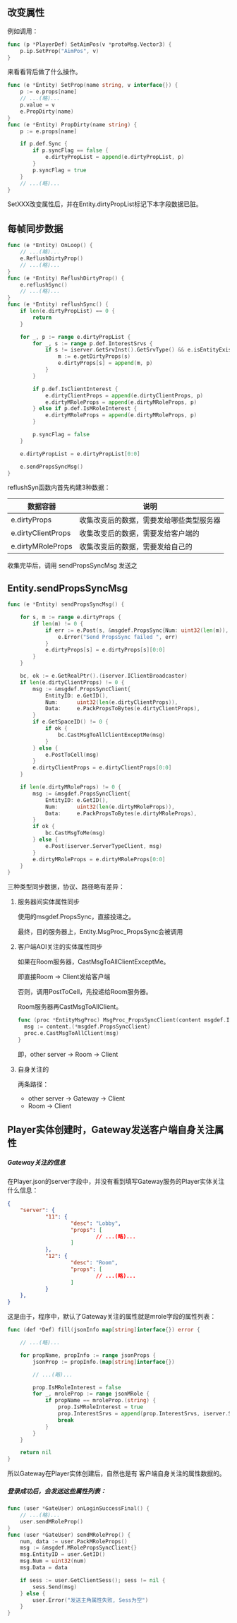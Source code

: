 ## 改变属性

例如调用：

```go
func (p *PlayerDef) SetAimPos(v *protoMsg.Vector3) {
	p.ip.SetProp("AimPos", v)
}
```

来看看背后做了什么操作。

```go
func (e *Entity) SetProp(name string, v interface{}) {
	p := e.props[name]
	// ...(略)...
	p.value = v
	e.PropDirty(name)
}
func (e *Entity) PropDirty(name string) {
	p := e.props[name]

	if p.def.Sync {
		if p.syncFlag == false {
			e.dirtyPropList = append(e.dirtyPropList, p)
		}
		p.syncFlag = true
	}
	// ...(略)...
}
```

SetXXX改变属性后，并在Entity.dirtyPropList标记下本字段数据已脏。


## 每帧同步数据

```go
func (e *Entity) OnLoop() {
	// ...(略)...
	e.ReflushDirtyProp()
	// ...(略)...
}
func (e *Entity) ReflushDirtyProp() {
	e.reflushSync()
	// ...(略)...
}
func (e *Entity) reflushSync() {
	if len(e.dirtyPropList) == 0 {
		return
	}

	for _, p := range e.dirtyPropList {
		for _, s := range p.def.InterestSrvs {
			if s != iserver.GetSrvInst().GetSrvType() && e.isEntityExisted(s) {
				m := e.getDirtyProps(s)
				e.dirtyProps[s] = append(m, p)
			}
		}

		if p.def.IsClientInterest {
			e.dirtyClientProps = append(e.dirtyClientProps, p)
			e.dirtyMRoleProps = append(e.dirtyMRoleProps, p)
		} else if p.def.IsMRoleInterest {
			e.dirtyMRoleProps = append(e.dirtyMRoleProps, p)
		}

		p.syncFlag = false
	}

	e.dirtyPropList = e.dirtyPropList[0:0]

	e.sendPropsSyncMsg()
}
```

reflushSyn函数内首先构建3种数据：

数据容器            | 说明
-------------------|--------------------------------
e.dirtyProps       | 收集改变后的数据，需要发给哪些类型服务器
e.dirtyClientProps | 收集改变后的数据，需要发给客户端的
e.dirtyMRoleProps  | 收集改变后的数据，需要发给自己的

收集完毕后，调用 sendPropsSyncMsg 发送之

## Entity.sendPropsSyncMsg

```go
func (e *Entity) sendPropsSyncMsg() {

	for s, m := range e.dirtyProps {
		if len(m) != 0 {
			if err := e.Post(s, &msgdef.PropsSync{Num: uint32(len(m)), Data: e.PackPropsToBytes(m)}); err != nil {
				e.Error("Send PropsSync failed ", err)
			}
			e.dirtyProps[s] = e.dirtyProps[s][0:0]
		}
	}

	bc, ok := e.GetRealPtr().(iserver.IClientBroadcaster)
	if len(e.dirtyClientProps) != 0 {
		msg := &msgdef.PropsSyncClient{
			EntityID: e.GetID(),
			Num:      uint32(len(e.dirtyClientProps)),
			Data:     e.PackPropsToBytes(e.dirtyClientProps),
		}
		if e.GetSpaceID() != 0 {
			if ok {
				bc.CastMsgToAllClientExceptMe(msg)
			}
		} else {
			e.PostToCell(msg)
		}
		e.dirtyClientProps = e.dirtyClientProps[0:0]
	}

	if len(e.dirtyMRoleProps) != 0 {
		msg := &msgdef.PropsSyncClient{
			EntityID: e.GetID(),
			Num:      uint32(len(e.dirtyMRoleProps)),
			Data:     e.PackPropsToBytes(e.dirtyMRoleProps),
		}
		if ok {
			bc.CastMsgToMe(msg)
		} else {
			e.Post(iserver.ServerTypeClient, msg)
		}
		e.dirtyMRoleProps = e.dirtyMRoleProps[0:0]
	}
}
```

三种类型同步数据，协议、路径略有差异：

1. 服务器间实体属性同步

	  使用的msgdef.PropsSync，直接投递之。

	  最终，目的服务器上，Entity.MsgProc_PropsSync会被调用

1. 客户端AOI关注的实体属性同步

	  如果在Room服务器，CastMsgToAllClientExceptMe。

	  即直接Room -> Client发给客户端

	  否则，调用PostToCell，先投递给Room服务器。

	  Room服务器再CastMsgToAllClient。
	  ```go
	  func (proc *EntityMsgProc) MsgProc_PropsSyncClient(content msgdef.IMsg) {
	  	msg := content.(*msgdef.PropsSyncClient)
	  	proc.e.CastMsgToAllClient(msg)
	  }
	  ```

	  即，other server -> Room -> Client

1. 自身关注的

	  两条路径：
	  - other server -> Gateway -> Client
	  - Room -> Client

## Player实体创建时，Gateway发送客户端自身关注属性

##### Gateway关注的信息

在Player.json的server字段中，并没有看到填写Gateway服务的Player实体关注什么信息：
```json
{
	"server": {
			"11": {
					"desc": "Lobby",
					"props": [
							// ...(略)...
					]
			},
			"12": {
					"desc": "Room",
					"props": [
							// ...(略)...
					]
			}
	},
}
```

这是由于，程序中，默认了Gateway关注的属性就是mrole字段的属性列表：

```go
func (def *Def) fill(jsonInfo map[string]interface{}) error {

	// ...(略)...

	for propName, propInfo := range jsonProps {
		jsonProp := propInfo.(map[string]interface{})

		// ...(略)...

		prop.IsMRoleInterest = false
		for _, mroleProp := range jsonMRole {
			if propName == mroleProp.(string) {
				prop.IsMRoleInterest = true
				prop.InterestSrvs = append(prop.InterestSrvs, iserver.ServerTypeGateway)
				break
			}
		}
	}

	return nil
}
```

所以Gateway在Player实体创建后，自然也是有 客户端自身关注的属性数据的。

##### 登录成功后，会发送这些属性列表：

```go
func (user *GateUser) onLoginSuccessFinal() {
	// ...(略)...
	user.sendMRoleProp()
}
func (user *GateUser) sendMRoleProp() {
	num, data := user.PackMRoleProps()
	msg := &msgdef.MRolePropsSyncClient{}
	msg.EntityID = user.GetID()
	msg.Num = uint32(num)
	msg.Data = data

	if sess := user.GetClientSess(); sess != nil {
		sess.Send(msg)
	} else {
		user.Error("发送主角属性失败, Sess为空")
	}
}
```
